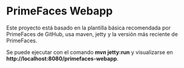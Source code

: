 # PrimeFaces Webapp
Este proyecto está basado en la plantilla básica recomendada por PrimeFaces de GitHub, usa maven, jetty y la versión más reciente de PrimeFaces. 

Se puede ejecutar con el comando <strong>mvn jetty:run</strong> y visualizarse en <strong>http://localhost:8080/primefaces-webapp</strong>.
